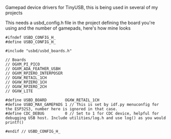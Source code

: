 Gamepad device drivers for TinyUSB, this is being used in several of my projects

This needs a usbd_config.h file in the project defining the board you're using and the number of gamepads, here's how mine looks
```
#ifndef USBD_CONFIG_H_
#define USBD_CONFIG_H_

#include "usbd/usbd_boards.h"

// Boards
// OGXM_PI_PICO
// OGXM_ADA_FEATHER_USBH 
// OGXM_RPZERO_INTERPOSER
// OGXW_RETAIL_1CH
// OGXW_RPZERO_1CH
// OGXW_RPZERO_2CH
// OGXW_LITE

#define USBD_BOARD        OGXW_RETAIL_1CH
#define USBD_MAX_GAMEPADS 1 // This is set by idf.py menuconfig for the ESP32S3, number here is ignored in that case.
#define CDC_DEBUG         0 // Set to 1 for CDC device, helpful for debugging USB host. Include utilities/log.h and use log() as you would printf()

#endif // USBD_CONFIG_H_
```